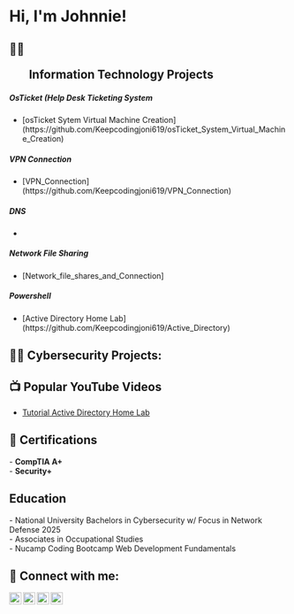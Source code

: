 <h1>Hi, I'm Johnnie! </h1>

<h2>👨‍💻 <ul>Information Technology Projects</ul></h2>
<h5>OsTicket (Help Desk Ticketing System</h5>
<ul>
  <li> [osTicket Sytem Virtual Machine Creation](https://github.com/Keepcodingjoni619/osTicket_System_Virtual_Machine_Creation)</li>
</ul>
 <h5>VPN Connection</h5>
  <ul>
    <li>[VPN_Connection](https://github.com/Keepcodingjoni619/VPN_Connection)</li>
  </ul>
  <h5>DNS</h5>
  <ul>
    <li></li>
  </ul>
  <h5>Network File Sharing</h5>
  <ul>
    <li>[Network_file_shares_and_Connection]</li>
  </ul>
  <h5>Powershell</h5>
  <ul>
    <li>[Active Directory Home Lab](https://github.com/Keepcodingjoni619/Active_Directory)</li>
  </ul>
  
<h2>👨‍💻 Cybersecurity Projects:</h2>


<h2>📺 Popular YouTube Videos</h2>

- [Tutorial Active Directory Home Lab](https://www.youtube.com/)

<h2>📜 Certifications</h2>
- <b>CompTIA A+</b> <br>
- <b>Security+</b>

<h2>Education</h2>
- National University Bachelors in Cybersecurity w/ Focus in Network Defense 2025 <br>
- Associates in Occupational Studies <br>
- Nucamp Coding Bootcamp Web Development Fundamentals

<h2> 🤳 Connect with me:</h2>

[<img align="left" alt="Keepcodingjoni619 | YouTube" width="22px" src="https://cdn.jsdelivr.net/npm/simple-icons@v3/icons/youtube.svg" />][youtube]
[<img align="left" alt="Keepcodingjoni619 | Twitter" width="22px" src="https://cdn.jsdelivr.net/npm/simple-icons@v3/icons/twitter.svg" />][twitter]
[<img align="left" alt="Keepcodingjoni619 | LinkedIn" width="22px" src="https://cdn.jsdelivr.net/npm/simple-icons@v3/icons/linkedin.svg" />][linkedin]
[<img align="left" alt="Keepcodingjoni619 | Instagram" width="22px" src="https://cdn.jsdelivr.net/npm/simple-icons@v3/icons/instagram.svg" />][instagram]

[twitter]: https://twitter.com/KeepCodingJoni
[youtube]: https://www.youtube.com/@Keepcodingjoni/
[instagram]: https://www.instagram.com/keepcodingjoni/
[linkedin]: https://www.linkedin.com/in/johnnie-c-ab7001205/

<!--


Here are some ideas to get you started:

- 🔭 I’m currently working on ...
- 🌱 I’m currently learning ...
- 👯 I’m looking to collaborate on ...
- 🤔 I’m looking for help with ...
- 💬 Ask me about ...
- 📫 How to reach me: ...
- 😄 Pronouns: ...
- ⚡ Fun fact: ...
-->
